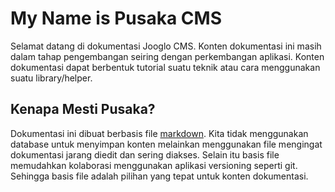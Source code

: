 # My Name is Pusaka CMS

Selamat datang di dokumentasi Jooglo CMS. Konten dokumentasi ini masih dalam tahap pengembangan seiring dengan perkembangan aplikasi. Konten dokumentasi dapat berbentuk tutorial suatu teknik atau cara menggunakan suatu library/helper.

## Kenapa Mesti Pusaka?

Dokumentasi ini dibuat berbasis file [markdown](http://daringfireball.net/projects/markdown/basics). Kita tidak menggunakan database untuk menyimpan konten melainkan menggunakan file mengingat dokumentasi jarang diedit dan sering diakses. Selain itu basis file memudahkan kolaborasi menggunakan aplikasi versioning seperti git. Sehingga basis file adalah pilihan yang tepat untuk konten dokumentasi.
